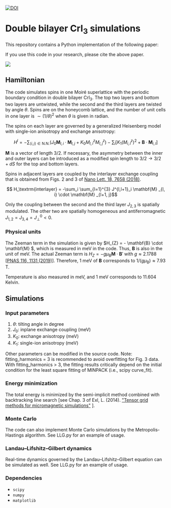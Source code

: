 [![DOI](https://zenodo.org/badge/DOI/10.5281/zenodo.11241392.svg)](https://doi.org/10.5281/zenodo.11241392)

# Double bilayer CrI<sub>3</sub> simulations

This repository contains a Python implementation of the following paper:

If you use this code in your research, please cite the above paper.

![](/figures/design.png)


## Hamiltonian

The code simulates spins in one Moiré superlattice with the periodic boundary condition in double bilayer CrI<sub>3</sub>. The top two layers and bottom two layers are untwisted, while the second and the third layers are twisted by angle $\theta$. Spins are on the honeycomb lattice, and the number of unit cells in one layer is $\sim (1/\theta)^2$ when $\theta$ is given in radian.

The spins on each layer are governed by a generalized Heisenberg model with single-ion anisotropy and exchange anisotropy:

$$ H^l = - \sum_{\langle i,j \rangle \in \textrm{N.N.}}  \left( J_0 \mathbf{M}_ {l,i} \cdot \mathbf{M}_ {l,j}  + K_0 M_{l, i}^z M_{l,j}^z \right) - \sum_{i}\left[ K_1 (M_{i,l}^z )^2 +  \mathbf{B} \cdot \mathbf{M} _{i,l} \right]$$ 

$\mathbf{M}$ is a vector of length $3/2$. If necessary, the asymmetry between the inner and outer layers can be introduced as a modified spin length to $3/2 \rightarrow 3/2 + dS$ for the top and bottom layers.

Spins in adjacent layers are coupled by the interlayer exchange coupling that is obtained from Figs. 2 and 3 of [Nano Lett. 18, 7658 (2018)](https://pubs.acs.org/doi/10.1021/acs.nanolett.8b03321).

$$ H_\textrm{interlayer} = -\sum_i \sum_{l=1}^{3} J^{l,l+1}_i \mathbf{M} _{l, i} \cdot \mathbf{M} _{l+1, j}$$

Only the coupling between the second and the third layer $J_{2,3}$ is spatially modulated. The other two are spatially homogeneous and antiferromagnetic 
$J_{1,2} = J_{3,4} = J^0_{\perp} < 0$. 

### Physical units

The Zeeman term in the simulation is given by $H_{Z} = - \mathbf{B} \cdot \mathbf{M} $, which is measured in meV in the code. Thus, $\mathbf{B}$ is also in the unit of meV. The actual Zeeman term is $H_{Z} = - g \mu _\textrm{B} \mathbf{M} \cdot \mathbf{B}'$ with $g \approx 2.1788$ [[PNAS 116, 1131 (2019)](https://pnas.org/doi/full/10.1073/pnas.1902100116)]. Therefore, 1 meV of $\mathbf{B}$ corresponds to $1/(g \mu _\textrm{B}) \approx 7.93$ T.

Temperature is also measured in meV, and 1 meV corresponds to 11.604 Kelvin.


## Simulations

### Input parameters
1. $\theta$: tilting angle in degree
2. $J_0$: inplane exchange coupling (meV)
3. $K_0$: exchange anisotropy (meV)
4. $K_1$: single-ion anisotropy (meV)

Other parameters can be modified in the source code. Note: fitting_harmonics = 3 is recommended to avoid overfitting for Fig. 3 data. With fitting_harmonics > 3, the fitting results critically depend on the initial condition for the least square fitting of MINPACK (i.e., scipy curve_fit). 

### Energy minimization

The total energy is minimized by the semi-implicit method combined with backtracking line search [see Chap. 3 of Exl, L. (2014). ["Tensor grid methods for micromagnetic simulations"](https://doi.org/10.34726/hss.2014.21425) ]. 


### Monte Carlo

The code can also implement Monte Carlo simulations by the Metropolis-Hastings algorithm. See LLG.py for an example of usage.

### Landau–Lifshitz–Gilbert dynamics

Real-time dynamics governed by the Landau–Lifshitz–Gilbert equation can be simulated as well. See LLG.py for an example of usage.

### Dependencies

- `scipy`
- `numpy`
- `matplotlib`


